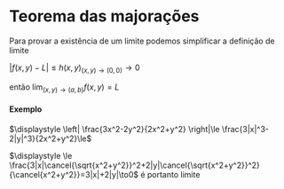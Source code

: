 
# Teorema das majorações

Para provar a existência de um limite podemos simplificar a definição de limite 

$|f(x,y)-L|\leq h(x,y)_{(x,y)\to(0,0)}\longrightarrow0$

então    $\displaystyle \lim_{(x,y)\to(a,b)}f(x,y)=L$

#### Exemplo 

$\displaystyle \left| \frac{3x^2-2y^2}{2x^2+y^2} \right|\le \frac{3|x|^3-2|y|^3}{2x^2+y^2}\le$

$\displaystyle \le \frac{3|x|\cancel{\sqrt{x^2+y^2}}^2+2|y|\cancel{\sqrt{x^2+y^2}}^2}{\cancel{x^2+y^2}}=3|x|+2|y|\to0$  é portanto limite
